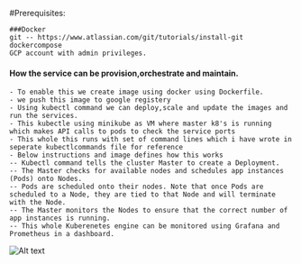#Prerequisites:

    ###Docker
    git -- https://www.atlassian.com/git/tutorials/install-git
    dockercompose
    GCP account with admin privileges.
    
    
 #### How the  service can be provision,orchestrate and maintain.
 
    - To enable this we create image using docker using Dockerfile.
    - we push this image to google registery
    - Using kubectl command we can deploy,scale and update the images and run the services.
    - This kubectle using minikube as VM where master k8's is running which makes API calls to pods to check the service ports
    - This whole this runs with set of command lines which i have wrote in seperate kubectlcommands file for reference
    - Below instructions and image defines how this works
    -- Kubectl command tells the cluster Master to create a Deployment.
    -- The Master checks for available nodes and schedules app instances (Pods) onto Nodes.
    -- Pods are scheduled onto their nodes. Note that once Pods are scheduled to a Node, they are tied to that Node and will terminate with the Node.
    -- The Master monitors the Nodes to ensure that the correct number of app instances is running.
    -- This whole Kuberenetes engine can be monitored using Grafana and Prometheus in a dashboard.
    
 
 
![Alt text](https://cdn-images-1.medium.com/max/2000/1*30p6uwfaCfrQFvvfJuMozg.png)
